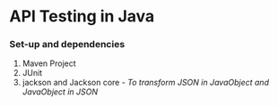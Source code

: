 # API Testing in Java

### Set-up and dependencies
1. Maven Project
2. JUnit
3. jackson and Jackson core - _To transform JSON in JavaObject and JavaObject in JSON_

    
